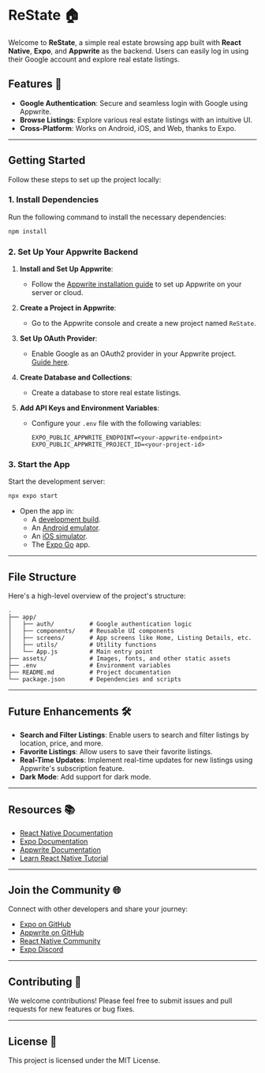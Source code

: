 # ReState 🏠

Welcome to **ReState**, a simple real estate browsing app built with **React Native**, **Expo**, and **Appwrite** as the backend. Users can easily log in using their Google account and explore real estate listings.

## Features 🚀

- **Google Authentication**: Secure and seamless login with Google using Appwrite.
- **Browse Listings**: Explore various real estate listings with an intuitive UI.
- **Cross-Platform**: Works on Android, iOS, and Web, thanks to Expo.

---

## Getting Started

Follow these steps to set up the project locally:

### 1. Install Dependencies

Run the following command to install the necessary dependencies:

```bash
npm install
```

### 2. Set Up Your Appwrite Backend

1. **Install and Set Up Appwrite**:

   - Follow the [Appwrite installation guide](https://appwrite.io/docs/installation) to set up Appwrite on your server or cloud.

2. **Create a Project in Appwrite**:

   - Go to the Appwrite console and create a new project named `ReState`.

3. **Set Up OAuth Provider**:

   - Enable Google as an OAuth2 provider in your Appwrite project. [Guide here](https://appwrite.io/docs/authentication#oauth2).

4. **Create Database and Collections**:

   - Create a database to store real estate listings.

5. **Add API Keys and Environment Variables**:
   - Configure your `.env` file with the following variables:
     ```env
     EXPO_PUBLIC_APPWRITE_ENDPOINT=<your-appwrite-endpoint>
     EXPO_PUBLIC_APPWRITE_PROJECT_ID=<your-project-id>
     ```

### 3. Start the App

Start the development server:

```bash
npx expo start
```

- Open the app in:
  - A [development build](https://docs.expo.dev/develop/development-builds/introduction/).
  - An [Android emulator](https://docs.expo.dev/workflow/android-studio-emulator/).
  - An [iOS simulator](https://docs.expo.dev/workflow/ios-simulator/).
  - The [Expo Go](https://expo.dev/go) app.

---

## File Structure

Here's a high-level overview of the project's structure:

```
.
├── app/
│   ├── auth/          # Google authentication logic
│   ├── components/    # Reusable UI components
│   ├── screens/       # App screens like Home, Listing Details, etc.
│   ├── utils/         # Utility functions
│   └── App.js         # Main entry point
├── assets/            # Images, fonts, and other static assets
├── .env               # Environment variables
├── README.md          # Project documentation
└── package.json       # Dependencies and scripts
```

---

## Future Enhancements 🛠️

- **Search and Filter Listings**: Enable users to search and filter listings by location, price, and more.
- **Favorite Listings**: Allow users to save their favorite listings.
- **Real-Time Updates**: Implement real-time updates for new listings using Appwrite's subscription feature.
- **Dark Mode**: Add support for dark mode.

---

## Resources 📚

- [React Native Documentation](https://reactnative.dev/)
- [Expo Documentation](https://docs.expo.dev/)
- [Appwrite Documentation](https://appwrite.io/docs/)
- [Learn React Native Tutorial](https://reactnative.dev/docs/tutorial)

---

## Join the Community 🌐

Connect with other developers and share your journey:

- [Expo on GitHub](https://github.com/expo/expo)
- [Appwrite on GitHub](https://github.com/appwrite/appwrite)
- [React Native Community](https://reactnative.dev/help)
- [Expo Discord](https://chat.expo.dev)

---

## Contributing 🤝

We welcome contributions! Please feel free to submit issues and pull requests for new features or bug fixes.

---

## License 📄

This project is licensed under the MIT License.
